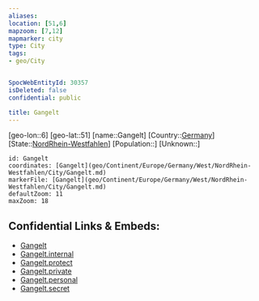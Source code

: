 ```yaml
---
aliases: 
location: [51,6]
mapzoom: [7,12] 
mapmarker: city 
type: City
tags:
- geo/City


SpocWebEntityId: 30357
isDeleted: false
confidential: public

title: Gangelt
---
```

[geo-lon::6]
[geo-lat::51]
[name::Gangelt]
[Country::[Germany](geo/Continent/Europe/Germany.md)]
[State::[NordRhein-Westfahlen](NordRhein-Westfahlen)]
[Population::]
[Unknown::]


```leaflet
id: Gangelt
coordinates: [Gangelt](geo/Continent/Europe/Germany/West/NordRhein-Westfahlen/City/Gangelt.md)
markerFile: [Gangelt](geo/Continent/Europe/Germany/West/NordRhein-Westfahlen/City/Gangelt.md)
defaultZoom: 11 
maxZoom: 18
```


## Confidential Links & Embeds: 
- [Gangelt](../../../../../../../../_public/geo/Continent/Europe/Germany/West/NordRhein-Westfahlen/City/Gangelt.md) 
- [Gangelt.internal](../../../../../../../../_internal/geo/Continent/Europe/Germany/West/NordRhein-Westfahlen/City/Gangelt.internal.md) 
- [Gangelt.protect](../../../../../../../../_protect/geo/Continent/Europe/Germany/West/NordRhein-Westfahlen/City/Gangelt.protect.md) 
- [Gangelt.private](../../../../../../../../_private/geo/Continent/Europe/Germany/West/NordRhein-Westfahlen/City/Gangelt.private.md) 
- [Gangelt.personal](../../../../../../../../_personal/geo/Continent/Europe/Germany/West/NordRhein-Westfahlen/City/Gangelt.personal.md) 
- [Gangelt.secret](../../../../../../../../_secret/geo/Continent/Europe/Germany/West/NordRhein-Westfahlen/City/Gangelt.secret.md) 
